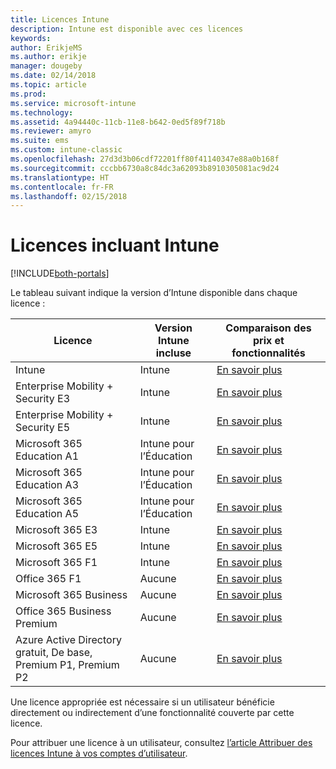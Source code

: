```yaml
---
title: Licences Intune
description: Intune est disponible avec ces licences
keywords: 
author: ErikjeMS
ms.author: erikje
manager: dougeby
ms.date: 02/14/2018
ms.topic: article
ms.prod: 
ms.service: microsoft-intune
ms.technology: 
ms.assetid: 4a94440c-11cb-11e8-b642-0ed5f89f718b
ms.reviewer: amyro
ms.suite: ems
ms.custom: intune-classic
ms.openlocfilehash: 27d3d3b06cdf72201ff80f41140347e88a0b168f
ms.sourcegitcommit: cccbb6730a8c84dc3a62093b8910305081ac9d24
ms.translationtype: HT
ms.contentlocale: fr-FR
ms.lasthandoff: 02/15/2018
---
```

# <a name="licenses-that-include-intune"></a>Licences incluant Intune

[!INCLUDE[both-portals](./includes/note-for-both-portals.md)]

Le tableau suivant indique la version d’Intune disponible dans chaque licence :

| Licence | Version Intune incluse | Comparaison des prix et fonctionnalités |
|-----------------------------------------------------------------------|-------------------------------------------------------------|---|
| Intune | Intune | [En savoir plus](https://www.microsoft.com/en-us/cloud-platform/microsoft-intune-pricing) |
| Enterprise Mobility + Security E3 | Intune | [En savoir plus](https://www.microsoft.com/en-us/cloud-platform/microsoft-intune-pricing) |
| Enterprise Mobility + Security E5 | Intune | [En savoir plus](https://www.microsoft.com/en-us/cloud-platform/microsoft-intune-pricing) |
| Microsoft 365 Education A1 | Intune pour l’Éducation | [En savoir plus](https://www.microsoft.com/en-us/education/buy-license/microsoft365/default.aspx#) |
| Microsoft 365 Education A3 | Intune pour l’Éducation | [En savoir plus](https://www.microsoft.com/en-us/education/buy-license/microsoft365/default.aspx#) |
| Microsoft 365 Education A5 | Intune pour l’Éducation | [En savoir plus](https://www.microsoft.com/en-us/education/buy-license/microsoft365/default.aspx#) |
| Microsoft 365 E3 | Intune | [En savoir plus](https://www.microsoft.com/en-US/microsoft-365/enterprise) |
| Microsoft 365 E5 | Intune | [En savoir plus](https://www.microsoft.com/en-US/microsoft-365/enterprise) |
| Microsoft 365 F1 | Intune | [En savoir plus](https://www.microsoft.com/en-us/microsoft-365/enterprise/firstline) |
| Office 365 F1 | Aucune | [En savoir plus](https://www.microsoft.com/en-us/microsoft-365/enterprise/firstline) |
| Microsoft 365 Business | Aucune | [En savoir plus](https://www.microsoft.com/en-us/microsoft-365/business) |
| Office 365 Business Premium | Aucune | [En savoir plus](https://www.microsoft.com/en-us/microsoft-365/business) |
| Azure Active Directory gratuit, De base, Premium P1, Premium P2 | Aucune | [En savoir plus](https://azure.microsoft.com/en-us/pricing/details/active-directory/) |

Une licence appropriée est nécessaire si un utilisateur bénéficie directement ou indirectement d’une fonctionnalité couverte par cette licence.

Pour attribuer une licence à un utilisateur, consultez [l’article Attribuer des licences Intune à vos comptes d’utilisateur](licenses-assign.md).

